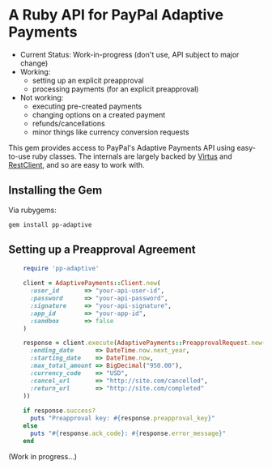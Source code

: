 # A Ruby API for PayPal Adaptive Payments

  - Current Status: Work-in-progress (don't use, API subject to major change)
  - Working:
    - setting up an explicit preapproval
    - processing payments (for an explicit preapproval)
  - Not working:
    - executing pre-created payments
    - changing options on a created payment
    - refunds/cancellations
    - minor things like currency conversion requests

This gem provides access to PayPal's Adaptive Payments API using easy-to-use
ruby classes.  The internals are largely backed by
[Virtus](https://github.com/solnic/virtus) and
[RestClient](https://github.com/archiloque/rest-client), and so are easy to
work with.

## Installing the Gem

Via rubygems:

    gem install pp-adaptive

## Setting up a Preapproval Agreement

``` ruby
    require 'pp-adaptive'
    
    client = AdaptivePayments::Client.new(
      :user_id       => "your-api-user-id",
      :password      => "your-api-password",
      :signature     => "your-api-signature",
      :app_id        => "your-app-id",
      :sandbox       => false
    )

    response = client.execute(AdaptivePayments::PreapprovalRequest.new(
      :ending_date      => DateTime.now.next_year,
      :starting_date    => DateTime.now,
      :max_total_amount => BigDecimal("950.00"),
      :currency_code    => "USD",
      :cancel_url       => "http://site.com/cancelled",
      :return_url       => "http://site.com/completed"
    ))
    
    if response.success?
      puts "Preapproval key: #{response.preapproval_key}"
    else
      puts "#{response.ack_code}: #{response.error_message}"
    end
```

(Work in progress...)
